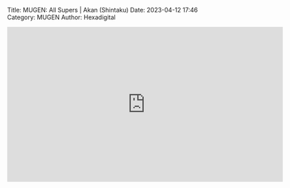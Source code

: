 Title: MUGEN: All Supers | Akan (Shintaku)
Date: 2023-04-12 17:46
Category: MUGEN
Author: Hexadigital

<center><iframe src="https://www.youtube.com/embed/NW_xJYZWaQs?feature=oembed" allow="accelerometer; autoplay; encrypted-media; gyroscope; picture-in-picture" width="640" height="360" frameborder="0"></iframe>

